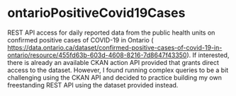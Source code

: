 # ontarioPositiveCovid19Cases
REST API access for daily reported data from the public health units on confirmed positive cases of COVID-19 in Ontario ( https://data.ontario.ca/dataset/confirmed-positive-cases-of-covid-19-in-ontario/resource/455fd63b-603d-4608-8216-7d8647f43350). If interested, there is already an available CKAN action API provided that grants direct access to the dataset. However, I found running complex queries to be a bit challenging using the CKAN API and decided to practice building my own freestanding REST API using the dataset provided instead. 
